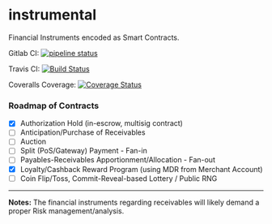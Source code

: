 # instrumental

Financial Instruments encoded as Smart Contracts.

Gitlab CI: [![pipeline status](https://gitlab.com/marcoonroad/instrumental/badges/master/pipeline.svg)](https://gitlab.com/marcoonroad/instrumental/commits/master)

Travis CI: [![Build Status](https://travis-ci.com/marcoonroad/instrumental.svg?branch=master)](https://travis-ci.com/marcoonroad/instrumental)

Coveralls Coverage: [![Coverage Status](https://coveralls.io/repos/github/marcoonroad/instrumental/badge.svg?branch=master)](https://coveralls.io/github/marcoonroad/instrumental?branch=master)

### Roadmap of Contracts

- [x] Authorization Hold (in-escrow, multisig contract)
- [ ] Anticipation/Purchase of Receivables
- [ ] Auction
- [ ] Split (PoS/Gateway) Payment - Fan-in
- [ ] Payables-Receivables Apportionment/Allocation - Fan-out
- [x] Loyalty/Cashback Reward Program (using MDR from Merchant Account)
- [ ] Coin Flip/Toss, Commit-Reveal-based Lottery / Public RNG

---

**Notes:**
The financial instruments regarding receivables will
likely demand a proper Risk management/analysis.
